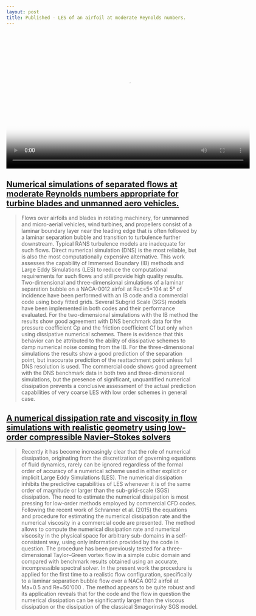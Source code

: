 ```yaml
---
layout: post
title: Published - LES of an airfoil at moderate Reynolds numbers.
---
```



<!-- ![naca]({{ site.url }}/documents/qt_50_2.png) -->
<video id="NACA0012" poster="{{ site.url }}/documents/qt_50_2.png" preload autoplay loop width="640" height="360" >
   <source src="{{ site.url }}/documents/qt_50_movie_long.mov"></source>
   <source src="{{ site.url }}/documents/qt_50_movie_long.ogv"></source>
   <source src="{{ site.url }}/documents/qt_50_movie_long.webm"></source>
</video>


<!--more-->

## [Numerical simulations of separated flows at moderate Reynolds numbers appropriate for turbine blades and unmanned aero vehicles.](https://www.sciencedirect.com/science/article/pii/S0142727X14000216)

>Flows over airfoils and blades in rotating machinery, for unmanned and micro-aerial vehicles, wind turbines, and propellers consist of a laminar boundary layer near the leading edge that is often followed by a laminar separation bubble and transition to turbulence further downstream. Typical RANS turbulence models are inadequate for such flows. Direct numerical simulation (DNS) is the most reliable, but is also the most computationally expensive alternative. This work assesses the capability of Immersed Boundary (IB) methods and Large Eddy Simulations (LES) to reduce the computational requirements for such flows and still provide high quality results. Two-dimensional and three-dimensional simulations of a laminar separation bubble on a NACA-0012 airfoil at Rec=5×104 at 5° of incidence have been performed with an IB code and a commercial code using body fitted grids. Several Subgrid Scale (SGS) models have been implemented in both codes and their performance evaluated. For the two-dimensional simulations with the IB method the results show good agreement with DNS benchmark data for the pressure coefficient Cp and the friction coefficient Cf but only when using dissipative numerical schemes. There is evidence that this behavior can be attributed to the ability of dissipative schemes to damp numerical noise coming from the IB. For the three-dimensional simulations the results show a good prediction of the separation point, but inaccurate prediction of the reattachment point unless full DNS resolution is used. The commercial code shows good agreement with the DNS benchmark data in both two and three-dimensional simulations, but the presence of significant, unquantified numerical dissipation prevents a conclusive assessment of the actual prediction capabilities of very coarse LES with low order schemes in general case.

## [A numerical dissipation rate and viscosity in flow simulations with realistic geometry using low-order compressible Navier–Stokes solvers](https://www.sciencedirect.com/science/article/pii/S0045793015002303)

>Recently it has become increasingly clear that the role of numerical dissipation, originating from the discretization of governing equations of fluid dynamics, rarely can be ignored regardless of the formal order of accuracy of a numerical scheme used in either explicit or implicit Large Eddy Simulations (LES). The numerical dissipation inhibits the predictive capabilities of LES whenever it is of the same order of magnitude or larger than the sub-grid-scale (SGS) dissipation. The need to estimate the numerical dissipation is most pressing for low-order methods employed by commercial CFD codes. Following the recent work of Schranner et al. (2015) the equations and procedure for estimating the numerical dissipation rate and the numerical viscosity in a commercial code are presented. The method allows to compute the numerical dissipation rate and numerical viscosity in the physical space for arbitrary sub-domains in a self-consistent way, using only information provided by the code in question. The procedure has been previously tested for a three-dimensional Taylor–Green vortex flow in a simple cubic domain and compared with benchmark results obtained using an accurate, incompressible spectral solver. In the present work the procedure is applied for the first time to a realistic flow configuration, specifically to a laminar separation bubble flow over a NACA 0012 airfoil at Ma=0.5 and Re=50'000 . The method appears to be quite robust and its application reveals that for the code and the flow in question the numerical dissipation can be significantly larger than the viscous dissipation or the dissipation of the classical Smagorinsky SGS model.